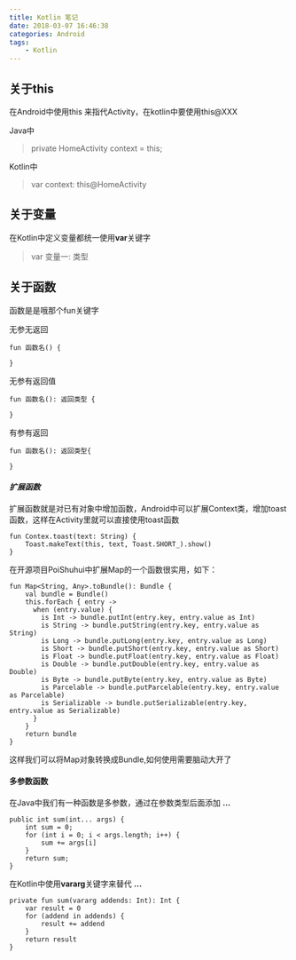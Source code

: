 ```yaml
---
title: Kotlin 笔记
date: 2018-03-07 16:46:38
categories: Android
tags:
	- Kotlin
---
```


## 关于this

在Android中使用this 来指代Activity，在kotlin中要使用this@XXX

Java中
>  private HomeActivity context = this;

Kotlin中
>  var context: this@HomeActivity

## 关于变量

在Kotlin中定义变量都统一使用**var**关键字
> var 变量一: 类型


## 关于函数

函数是是哦那个fun关键字

无参无返回
	
	fun 函数名() {
	
	}

无参有返回值

	fun 函数名(): 返回类型 {

	}

有参有返回

	fun 函数名(): 返回类型{

	}

#### *扩展函数*

扩展函数就是对已有对象中增加函数，Android中可以扩展Context类，增加toast函数，这样在Activity里就可以直接使用toast函数

	fun Contex.toast(text: String) {
		Toast.makeText(this, text, Toast.SHORT_).show()
	}

在开源项目PoiShuhui中扩展Map的一个函数很实用，如下：

	fun Map<String, Any>.toBundle(): Bundle {
	    val bundle = Bundle()
	    this.forEach { entry ->
	      when (entry.value) {
	        is Int -> bundle.putInt(entry.key, entry.value as Int)
	        is String -> bundle.putString(entry.key, entry.value as String)
	        is Long -> bundle.putLong(entry.key, entry.value as Long)
	        is Short -> bundle.putShort(entry.key, entry.value as Short)
	        is Float -> bundle.putFloat(entry.key, entry.value as Float)
	        is Double -> bundle.putDouble(entry.key, entry.value as Double)
	        is Byte -> bundle.putByte(entry.key, entry.value as Byte)
	        is Parcelable -> bundle.putParcelable(entry.key, entry.value as Parcelable)
	        is Serializable -> bundle.putSerializable(entry.key, entry.value as Serializable)
	      }
	    }
    	return bundle
  	}

这样我们可以将Map对象转换成Bundle,如何使用需要脑动大开了

#### 多参数函数

在Java中我们有一种函数是多参数，通过在参数类型后面添加 **...**

	public int sum(int... args) {
		int sum = 0;
		for (int i = 0; i < args.length; i++) {
			sum += args[i]
		}
		return sum;
	}

在Kotlin中使用**vararg**关键字来替代 **...**

    private fun sum(vararg addends: Int): Int {
        var result = 0
        for (addend in addends) {
            result += addend
        }
        return result
    }

